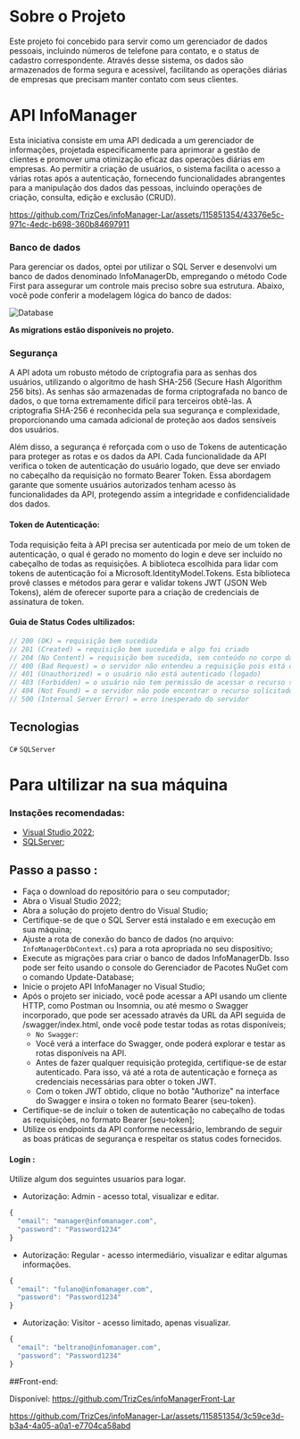 # Sobre o Projeto


Este projeto foi concebido para servir como um gerenciador de dados pessoais, incluindo números de telefone para contato, e o status de cadastro correspondente. Através desse sistema, os dados são armazenados de forma segura e acessível, facilitando as operações diárias de empresas que precisam manter contato com seus clientes.

# API InfoManager

Esta iniciativa consiste em uma API dedicada a um gerenciador de informações, projetada especificamente para aprimorar a gestão de clientes e promover uma otimização eficaz das operações diárias em empresas. Ao permitir a criação de usuários, o sistema facilita o acesso a várias rotas após a autenticação, fornecendo funcionalidades abrangentes para a manipulação dos dados das pessoas, incluindo operações de criação, consulta, edição e exclusão (CRUD).


https://github.com/TrizCes/infoManager-Lar/assets/115851354/43376e5c-971c-4edc-b698-360b84697911


### Banco de dados

Para gerenciar os dados, optei por utilizar o SQL Server e desenvolvi um banco de dados denominado InfoManagerDb, empregando o método Code First para assegurar um controle mais preciso sobre sua estrutura. Abaixo, você pode conferir a modelagem lógica do banco de dados:

![Database](https://github.com/TrizCes/infoManager-Lar/assets/115851354/c81d1827-cea1-434d-b282-c2185f96c1eb)

**As migrations estão disponíveis no projeto.**

### Segurança

A API adota um robusto método de criptografia para as senhas dos usuários, utilizando o algoritmo de hash SHA-256 (Secure Hash Algorithm 256 bits). As senhas são armazenadas de forma criptografada no banco de dados, o que torna extremamente difícil para terceiros obtê-las. A criptografia SHA-256 é reconhecida pela sua segurança e complexidade, proporcionando uma camada adicional de proteção aos dados sensíveis dos usuários.

Além disso, a segurança é reforçada com o uso de Tokens de autenticação para proteger as rotas e os dados da API. Cada funcionalidade da API verifica o token de autenticação do usuário logado, que deve ser enviado no cabeçalho da requisição no formato Bearer Token. Essa abordagem garante que somente usuários autorizados tenham acesso às funcionalidades da API, protegendo assim a integridade e confidencialidade dos dados.

#### Token de Autenticação:

Toda requisição feita à API precisa ser autenticada por meio de um token de autenticação, o qual é gerado no momento do login e deve ser incluído no cabeçalho de todas as requisições. A biblioteca escolhida para lidar com tokens de autenticação foi a Microsoft.IdentityModel.Tokens. Esta biblioteca provê classes e métodos para gerar e validar tokens JWT (JSON Web Tokens), além de oferecer suporte para a criação de credenciais de assinatura de token.

#### Guia de Status Codes ultilizados:

```javascript
// 200 (OK) = requisição bem sucedida
// 201 (Created) = requisição bem sucedida e algo foi criado
// 204 (No Content) = requisição bem sucedida, sem conteúdo no corpo da resposta
// 400 (Bad Request) = o servidor não entendeu a requisição pois está com uma sintaxe/formato inválido
// 401 (Unauthorized) = o usuário não está autenticado (logado)
// 403 (Forbidden) = o usuário não tem permissão de acessar o recurso solicitado
// 404 (Not Found) = o servidor não pode encontrar o recurso solicitado
// 500 (Internal Server Error) = erro inesperado do servidor
```

## Tecnologias

`C#` `SQLServer`

# Para ultilizar na sua máquina

### Instações recomendadas:

- [Visual Studio 2022](https://visualstudio.microsoft.com/pt-br/);
- [SQLServer](https://www.microsoft.com/pt-br/sql-server/sql-server-downloads);

## Passo a passo :

- Faça o download do repositório para o seu computador;
- Abra o Visual Studio 2022;
- Abra a solução do projeto dentro do Visual Studio;
- Certifique-se de que o SQL Server está instalado e em execução em sua máquina;
- Ajuste a rota de conexão do banco de dados (no arquivo: `InfoManagerDbContext.cs`) para a rota apropriada no seu dispositivo;
- Execute as migrações para criar o banco de dados InfoManagerDb. Isso pode ser feito usando o console do Gerenciador de Pacotes NuGet com o comando Update-Database;
- Inicie o projeto API InfoManager no Visual Studio;
- Após o projeto ser iniciado, você pode acessar a API usando um cliente HTTP, como Postman ou Insomnia, ou até mesmo o Swagger incorporado, que pode ser acessado através da URL da API seguida de /swagger/index.html, onde você pode testar todas as rotas disponíveis;
    - `No Swagger`:
    - Você verá a interface do Swagger, onde poderá explorar e testar as rotas disponíveis na API.
    - Antes de fazer qualquer requisição protegida, certifique-se de estar autenticado. Para isso, vá até a rota de autenticação e forneça as credenciais necessárias para obter o token JWT.
    - Com o token JWT obtido, clique no botão "Authorize" na interface do Swagger e insira o token no formato Bearer {seu-token}.
- Certifique-se de incluir o token de autenticação no cabeçalho de todas as requisições, no formato Bearer [seu-token];
- Utilize os endpoints da API conforme necessário, lembrando de seguir as boas práticas de segurança e respeitar os status codes fornecidos.

#### Login :
Utilize algum dos seguintes usuarios para logar.

- Autorização: Admin - acesso total, visualizar e editar.
```javascript
{
  "email": "manager@infomanager.com",
  "password": "Password1234"
}
```

- Autorização: Regular - acesso intermediário, visualizar e editar algumas informações.
```javascript
{
  "email": "fulano@infomanager.com",
  "password": "Password1234"
}
```

- Autorização: Visitor - acesso limitado, apenas visualizar.
```javascript
{
  "email": "beltrano@infomanager.com",
  "password": "Password1234"
}
```

##Front-end:

Disponível: https://github.com/TrizCes/infoManagerFront-Lar


https://github.com/TrizCes/infoManager-Lar/assets/115851354/3c59ce3d-b3a4-4a05-a0a1-e7704ca58abd

